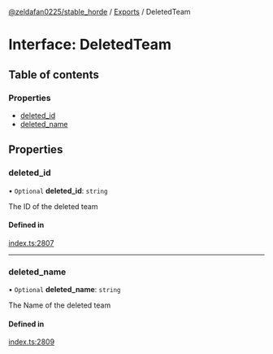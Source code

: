 [@zeldafan0225/stable_horde](../README.md) / [Exports](../modules.md) / DeletedTeam

# Interface: DeletedTeam

## Table of contents

### Properties

- [deleted\_id](DeletedTeam.md#deleted_id)
- [deleted\_name](DeletedTeam.md#deleted_name)

## Properties

### deleted\_id

• `Optional` **deleted\_id**: `string`

The ID of the deleted team

#### Defined in

[index.ts:2807](https://github.com/ZeldaFan0225/stable_horde/blob/ca96654/index.ts#L2807)

___

### deleted\_name

• `Optional` **deleted\_name**: `string`

The Name of the deleted team

#### Defined in

[index.ts:2809](https://github.com/ZeldaFan0225/stable_horde/blob/ca96654/index.ts#L2809)
